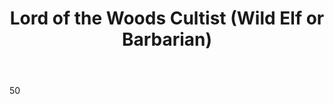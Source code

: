 ---
title: Lord of the Woods Cultist (Wild Elf or Barbarian)


description: 
Layout: role

introduction: You and your Kin came upon the who is now known as “Lord of the Woods” Only few have seen his majestic beauty and lived to tell about it. Now you serve him, through service to the Lord, he brings your lands prosperity and bountiful harvest or so the Elders say so. All that matters now is whatever the Lord asks of you and that is more souls to harvest Dream from willingly or unwillingly…

body: 50
defenses: Resist Charm x3, Resist Sleep x3, Resist Fear x3

weapons: Any (Wild Elves Prefer 2 Weapons or Bows, Barbarians 2H weapon or Shield/Sword)

damage: 10 Normal 1H, 15 Normal 2H, If Wild Elf 20 Normal from Behind /w Backstabs

magic: # Will accept an array
abilities: Parry/Slay x2 If Barbarian, Dodge/Assassinate x2 if Wild Elf, Magic Sleep x2,Magic Fear x2, Magic Charm x2, Healing Arts, First Aid, Read and Write

killing_blow: 
motivation: Capture people for harvesting of their soul and dreams to the Lord of the Woods. They are no good to you dead! Bring them back to the Lord of the Woods or his Blackened Tree and await his arrival to witness The Harvesting. Protect your captives fiercely, the stronger the Lord of the Woods becomes the stronger you become!

tactics: 
costuming: 
  - Tribal Clothing
  - Furs
makeup:
  - Green and Black Eye Makeup that spread out across face like tree branches and leaves
  - lips are painted one black and one green as well

---